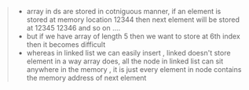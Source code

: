 > - array in ds are stored in cotniguous manner, if an element is stored at memory location 12344 then next element will be stored at 12345 12346 and so on ....
> - but if we have array of length 5 then we want to store at 6th index then it becomes difficult
> - whereas in linked list we can easily insert , linked doesn't store element in a way array does, all the node in linked list can sit anywhere in the memory , it is just every element in node contains the memory address of next element

